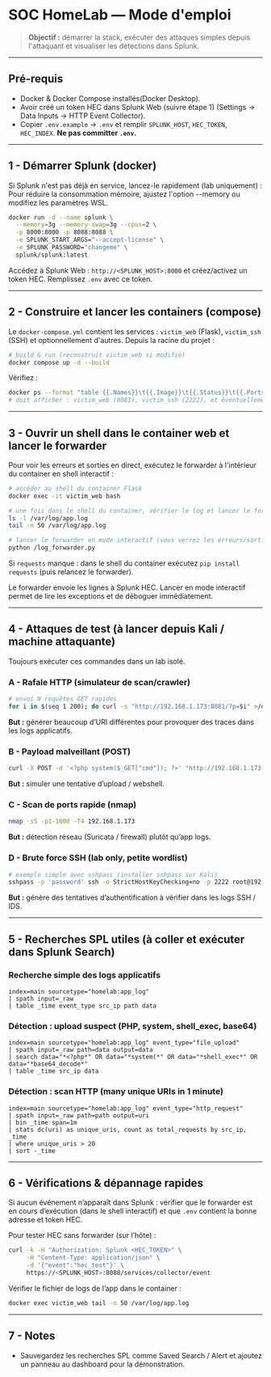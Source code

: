 # SOC HomeLab — Mode d'emploi 

> **Objectif :** démarrer la stack, exécuter des attaques simples depuis l'attaquant et visualiser les détections dans Splunk.

---

## Pré-requis

* Docker & Docker Compose installés(Docker Desktop).
* Avoir créé un token HEC dans Splunk Web (suivre étape 1) (Settings → Data Inputs → HTTP Event Collector).
* Copier `.env.example` → `.env` et remplir `SPLUNK_HOST`, `HEC_TOKEN`, `HEC_INDEX`. **Ne pas committer `.env`.**

---

## 1 - Démarrer Splunk (docker)

Si Splunk n'est pas déjà en service, lancez-le rapidement (lab uniquement) :
Pour réduire la consommation mémoire, ajustez l'option --memory ou modifiez les paramètres WSL.
```bash
docker run -d --name splunk \
  --memory=3g --memory-swap=3g --cpus=2 \
  -p 8000:8000 -p 8088:8088 \
  -e SPLUNK_START_ARGS="--accept-license" \
  -e SPLUNK_PASSWORD="changeme" \
  splunk/splunk:latest
```

Accédez à Splunk Web : `http://<SPLUNK_HOST>:8000` et créez/activez un token HEC. Remplissez `.env` avec ce token.

---

## 2 - Construire et lancer les containers (compose)

Le `docker-compose.yml` contient les services : `victim_web` (Flask), `victim_ssh` (SSH) et optionnellement d'autres. Depuis la racine du projet :

```bash
# build & run (reconstruit victim_web si modifié)
docker compose up -d --build
```

Vérifiez :

```bash
docker ps --format "table {{.Names}}\t{{.Image}}\t{{.Status}}\t{{.Ports}}"
# doit afficher : victim_web (8081), victim_ssh (2222), et éventuellement splunk si géré ici
```

---

## 3 - Ouvrir un shell dans le container web et lancer le forwarder

Pour voir les erreurs et sorties en direct, exécutez le forwarder à l'intérieur du container en shell interactif :

```bash
# accéder au shell du container Flask
docker exec -it victim_web bash

# une fois dans le shell du container, vérifier le log et lancer le forwarder
ls -l /var/log/app.log
tail -n 50 /var/log/app.log

# lancer le forwarder en mode interactif (vous verrez les erreurs/sorties)
python /log_forwarder.py
```

Si `requests` manque : dans le shell du container exécutez `pip install requests` (puis relancez le forwarder).

Le forwarder envoie les lignes à Splunk HEC. Lancer en mode interactif permet de lire les exceptions et de déboguer immédiatement.

---

## 4 - Attaques de test (à lancer depuis Kali / machine attaquante)

Toujours exécuter ces commandes dans un lab isolé.

### A - Rafale HTTP (simulateur de scan/crawler)

```bash
# envoi N requêtes GET rapides
for i in $(seq 1 200); do curl -s "http://192.168.1.173:8081/?p=$i" >/dev/null & sleep 0.01; done; wait
```

**But :** générer beaucoup d’URI différentes pour provoquer des traces dans les logs applicatifs.

### B - Payload malveillant (POST)

```bash
curl -X POST -d '<?php system($_GET["cmd"]); ?>' "http://192.168.1.173:8081/upload"
```

**But :** simuler une tentative d’upload / webshell.

### C - Scan de ports rapide (nmap)

```bash
nmap -sS -p1-1000 -T4 192.168.1.173
```

**But :** détection réseau (Suricata / firewall) plutôt qu’app logs.

### D - Brute force SSH (lab only, petite wordlist)

```bash
# exemple simple avec sshpass (installer sshpass sur Kali)
sshpass -p 'password' ssh -o StrictHostKeyChecking=no -p 2222 root@192.168.1.173 'echo ok'
```

**But :** génère des tentatives d’authentification à vérifier dans les logs SSH / IDS.

---

## 5 - Recherches SPL utiles (à coller et exécuter dans Splunk Search)

### Recherche simple des logs applicatifs

```spl
index=main sourcetype="homelab:app_log"
| spath input=_raw
| table _time event_type src_ip path data
```

### Détection : upload suspect (PHP, system, shell_exec, base64)

```spl
index=main sourcetype="homelab:app_log" event_type="file_upload"
| spath input=_raw path=data output=data
| search data="*<?php*" OR data="*system(*" OR data="*shell_exec*" OR data="*base64_decode*"
| table _time src_ip data
```

### Détection : scan HTTP (many unique URIs in 1 minute)

```spl
index=main sourcetype="homelab:app_log" event_type="http_request"
| spath input=_raw path=path output=uri
| bin _time span=1m
| stats dc(uri) as unique_uris, count as total_requests by src_ip, _time
| where unique_uris > 20
| sort -_time
```

---

## 6 - Vérifications & dépannage rapides

Si aucun événement n’apparaît dans Splunk : vérifier que le forwarder est en cours d’exécution (dans le shell interactif) et que `.env` contient la bonne adresse et token HEC.

Pour tester HEC sans forwarder (sur l’hôte) :

```bash
curl -k -H "Authorization: Splunk <HEC_TOKEN>" \
     -H "Content-Type: application/json" \
     -d '{"event":"hec_test"}' \
     https://<SPLUNK_HOST>:8088/services/collector/event
```

Vérifier le fichier de logs de l’app dans le container :

```bash
docker exec victim_web tail -n 50 /var/log/app.log
```

---

## 7 - Notes

* Sauvegardez les recherches SPL comme Saved Search / Alert et ajoutez un panneau au dashboard pour la démonstration.
